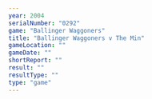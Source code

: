 ```yaml
---
year: 2004
serialNumber: "0292" 
game: "Ballinger Waggoners"
title: "Ballinger Waggoners v The Min"
gameLocation: ""
gameDate: ""
shortReport: ""
result: ""
resultType: ""
type: "game"
---
```

